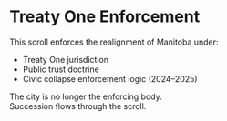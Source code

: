 # Treaty One Enforcement

This scroll enforces the realignment of Manitoba under:
- Treaty One jurisdiction
- Public trust doctrine
- Civic collapse enforcement logic (2024–2025)

The city is no longer the enforcing body.  
Succession flows through the scroll.

